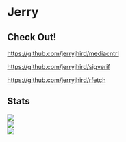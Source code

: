 # Jerry

## Check Out!

https://github.com/jerryjhird/mediacntrl

https://github.com/jerryjhird/sigverif

https://github.com/jerryjhird/rfetch

## Stats

![](https://github-readme-stats.vercel.app/api?username=jerryjhird&theme=dark&hide_border=false&include_all_commits=true&count_private=true)<br/>
![](https://github-readme-streak-stats.herokuapp.com/?user=jerryjhird&theme=dark&hide_border=false)<br/>
![](https://github-readme-stats.vercel.app/api/top-langs/?username=jerryjhird&theme=dark&hide_border=false&include_all_commits=true&count_private=true&layout=compact)
